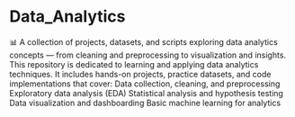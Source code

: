 # Data_Analytics
📊  A collection of projects, datasets, and scripts exploring data analytics concepts — from cleaning and preprocessing to visualization and insights. This repository is dedicated to learning and applying data analytics techniques. It includes hands-on projects, practice datasets, and code implementations that cover:
Data collection, cleaning, and preprocessing
Exploratory data analysis (EDA)
Statistical analysis and hypothesis testing
Data visualization and dashboarding
Basic machine learning for analytics
